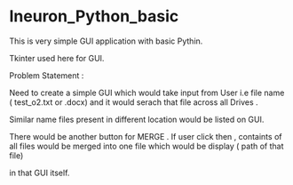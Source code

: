 # Ineuron_Python_basic

This is very simple GUI application with basic Pythin.

Tkinter used here for GUI.

Problem Statement :

Need to create a simple GUI which would take input from User i.e file name ( test_o2.txt or .docx) and it would serach that file across all Drives .

Similar name files present in different location would be listed on GUI.

There would be another button for MERGE . If user click then , containts of all files would be merged into one file which would be display ( path of that file)

in that GUI itself.

